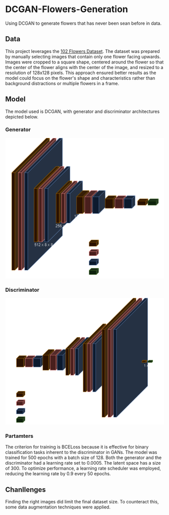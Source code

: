 # DCGAN-Flowers-Generation
Using DCGAN to generate flowers that has never been sean before in data.

## Data
This project leverages the [102 Flowers Dataset](https://www.robots.ox.ac.uk/~vgg/data/flowers/102/). The dataset was prepared by manually selecting images that contain only one flower facing upwards. Images were cropped to a square shape, centered around the flower so that the center of the flower aligns with the center of the image, and resized to a resolution of 128x128 pixels. This approach ensured better results as the model could focus on the flower's shape and characteristics rather than background distractions or multiple flowers in a frame.

## Model
The model used is DCGAN, with generator and discriminator architectures depicted below.

### Generator
![](https://github.com/OlaPietka/DCGAN-Flowers-Generation/blob/main/data/generator_architecture.png)

### Discriminator
![](https://github.com/OlaPietka/DCGAN-Flowers-Generation/blob/main/data/discriminator_architecture.png)

### Partamters
The criterion for training is BCELoss because it is effective for binary classification tasks inherent to the discriminator in GANs. The model was trained for 500 epochs with a batch size of 128. Both the generator and the discriminator had a learning rate set to 0.0005. The latent space has a size of 300. To optimize performance, a learning rate scheduler was employed, reducing the learning rate by 0.9 every 50 epochs.

## Chanllenges
Finding the right images did limit the final dataset size. To counteract this, some data augmentation techniques were applied.
